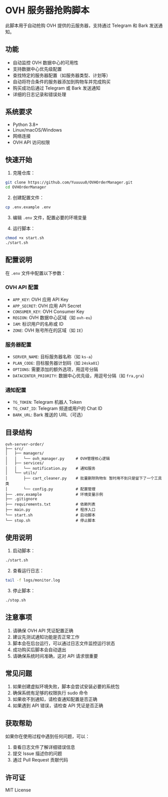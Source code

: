# OVH 服务器抢购脚本

此脚本用于自动抢购 OVH 提供的云服务器，支持通过 Telegram 和 Bark 发送通知。

## 功能

- 自动监控 OVH 数据中心的可用性
- 支持数据中心优先级配置
- 查找特定的服务器配置（如服务器类型、计划等）
- 自动将符合条件的服务器添加到购物车并完成购买
- 购买成功后通过 Telegram 或 Bark 发送通知
- 详细的日志记录和错误处理

## 系统要求

- Python 3.8+
- Linux/macOS/Windows
- 网络连接
- OVH API 访问权限

## 快速开始

1. 克隆仓库：

```bash
git clone https://github.com/Yuuuuu0/OVHOrderManager.git
cd OVHOrderManager
```

2. 创建配置文件：

```bash
cp .env.example .env
```

3. 编辑 `.env` 文件，配置必要的环境变量

4. 运行脚本：

```bash
chmod +x start.sh
./start.sh
```

## 配置说明

在 `.env` 文件中配置以下参数：

### OVH API 配置
- `APP_KEY`: OVH 应用 API Key
- `APP_SECRET`: OVH 应用 API Secret
- `CONSUMER_KEY`: OVH Consumer Key
- `REGION`: OVH 数据中心区域（如 `ovh-eu`）
- `IAM`: 标识用户的名称或 ID
- `ZONE`: OVH 账号所在的区域（如 `IE`）

### 服务器配置
- `SERVER_NAME`: 目标服务器名称（如 `ks-a`）
- `PLAN_CODE`: 目标服务器计划码（如 `24ska01`）
- `OPTIONS`: 需要添加的额外选项，用逗号分隔
- `DATACENTER_PRIORITY`: 数据中心优先级，用逗号分隔（如 `fra,gra`）

### 通知配置
- `TG_TOKEN`: Telegram 机器人 Token
- `TG_CHAT_ID`: Telegram 频道或用户的 Chat ID
- `BARK_URL`: Bark 推送的 URL（可选）

## 目录结构

```
ovh-server-order/
├── src/
│   ├── managers/
│   │   └── ovh_manager.py     # OVH管理核心逻辑
│   ├── services/
│   │   └── notification.py    # 通知服务
│   └── utils/
│       ├── cart_cleaner.py    # 批量删除购物车 暂时用不到只是留下了一个工具类
│       └── config.py          # 配置管理
├── .env.example               # 环境变量示例
├── .gitignore
├── requirements.txt           # 依赖列表
├── main.py                    # 程序入口
└── start.sh                   # 启动脚本
└── stop.sh                    # 停止脚本
```

## 使用说明

1. 启动脚本：

```bash
./start.sh
```

2. 查看运行日志：

```bash
tail -f logs/monitor.log
```

3. 停止脚本：

```bash
./stop.sh
```

## 注意事项

1. 请确保 OVH API 凭证配置正确
2. 建议先测试通知功能是否正常工作
3. 脚本会在后台运行，可以通过日志文件监控运行状态
4. 成功购买后脚本会自动退出
5. 请确保系统时间准确，这对 API 请求很重要

## 常见问题

1. 如果创建虚拟环境失败，脚本会尝试安装必要的系统包
2. 确保系统有足够的权限执行 sudo 命令
3. 如果收不到通知，请检查通知配置是否正确
4. 如果遇到 API 错误，请检查 API 凭证是否正确

## 获取帮助

如果你在使用过程中遇到任何问题，可以：

1. 查看日志文件了解详细错误信息
2. 提交 Issue 描述你的问题
3. 通过 Pull Request 贡献代码

## 许可证

MIT License